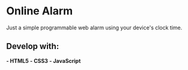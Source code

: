 # Online Alarm

Just a simple programmable web alarm using your device's clock time.

## __Develop with:__
__- HTML5__
__- CSS3__
__- JavaScript__